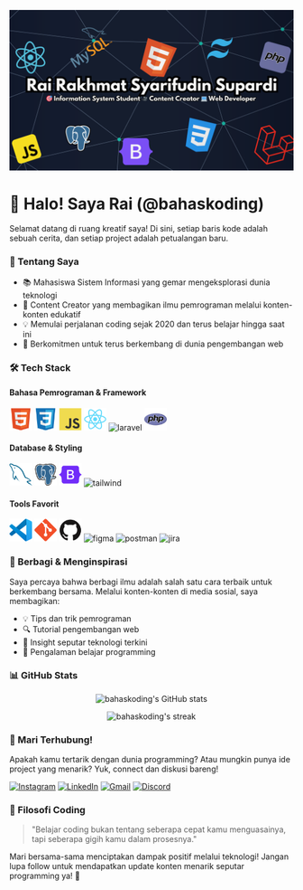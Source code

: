 ![Banner GitHub](https://github.com/BahasKoding/BahasKoding/blob/main/banner%20github.png)

# 👋 Halo! Saya Rai (@bahaskoding)

Selamat datang di ruang kreatif saya! Di sini, setiap baris kode adalah sebuah cerita, dan setiap project adalah petualangan baru.

### 🌟 Tentang Saya

- 📚 Mahasiswa Sistem Informasi yang gemar mengeksplorasi dunia teknologi
- 🎥 Content Creator yang membagikan ilmu pemrograman melalui konten-konten edukatif
- 💡 Memulai perjalanan coding sejak 2020 dan terus belajar hingga saat ini
- 🚀 Berkomitmen untuk terus berkembang di dunia pengembangan web

### 🛠️ Tech Stack

#### Bahasa Pemrograman & Framework
<p align="left">
  <img src="https://raw.githubusercontent.com/devicons/devicon/master/icons/html5/html5-original.svg" alt="html5" width="40" height="40"/>
  <img src="https://raw.githubusercontent.com/devicons/devicon/master/icons/css3/css3-original.svg" alt="css3" width="40" height="40"/>
  <img src="https://raw.githubusercontent.com/devicons/devicon/master/icons/javascript/javascript-original.svg" alt="javascript" width="40" height="40"/>
  <img src="https://raw.githubusercontent.com/devicons/devicon/master/icons/react/react-original.svg" alt="react" width="40" height="40"/>
  <img src="https://cdn.worldvectorlogo.com/logos/laravel-2.svg" alt="laravel" width="40" height="40"/>
  <img src="https://raw.githubusercontent.com/devicons/devicon/master/icons/php/php-original.svg" alt="php" width="40" height="40"/>
</p>

#### Database & Styling
<p align="left">
  <img src="https://raw.githubusercontent.com/devicons/devicon/master/icons/mysql/mysql-original.svg" alt="mysql" width="40" height="40"/>
  <img src="https://raw.githubusercontent.com/devicons/devicon/master/icons/postgresql/postgresql-original.svg" alt="postgresql" width="40" height="40"/>
  <img src="https://raw.githubusercontent.com/devicons/devicon/master/icons/bootstrap/bootstrap-plain.svg" alt="bootstrap" width="40" height="40"/>
  <img src="https://www.vectorlogo.zone/logos/tailwindcss/tailwindcss-icon.svg" alt="tailwind" width="40" height="40"/>
</p>

#### Tools Favorit
<p align="left">
  <img src="https://raw.githubusercontent.com/devicons/devicon/master/icons/vscode/vscode-original.svg" alt="vscode" width="40" height="40"/>
  <img src="https://raw.githubusercontent.com/devicons/devicon/master/icons/git/git-original.svg" alt="git" width="40" height="40"/>
  <img src="https://raw.githubusercontent.com/devicons/devicon/master/icons/github/github-original.svg" alt="github" width="40" height="40"/>
  <img src="https://www.vectorlogo.zone/logos/figma/figma-icon.svg" alt="figma" width="40" height="40"/>
  <img src="https://www.vectorlogo.zone/logos/getpostman/getpostman-icon.svg" alt="postman" width="40" height="40"/>
  <img src="https://www.vectorlogo.zone/logos/atlassian_jira/atlassian_jira-icon.svg" alt="jira" width="40" height="40"/>
</p>

### 📱 Berbagi & Menginspirasi

Saya percaya bahwa berbagi ilmu adalah salah satu cara terbaik untuk berkembang bersama. Melalui konten-konten di media sosial, saya membagikan:
- 💡 Tips dan trik pemrograman
- 🔍 Tutorial pengembangan web
- 🎯 Insight seputar teknologi terkini
- 🌱 Pengalaman belajar programming

### 📊 GitHub Stats

<p align="center">
  <img src="https://github-readme-stats.vercel.app/api?username=bahaskoding&show_icons=true&theme=radical" alt="bahaskoding's GitHub stats" />
</p>

<p align="center">
  <img src="https://github-readme-streak-stats.herokuapp.com/?user=bahaskoding&theme=dark" alt="bahaskoding's streak" />
</p>

### 🤝 Mari Terhubung!

Apakah kamu tertarik dengan dunia programming? Atau mungkin punya ide project yang menarik? Yuk, connect dan diskusi bareng!

[![Instagram](https://img.shields.io/badge/Instagram-%23E4405F.svg?style=for-the-badge&logo=Instagram&logoColor=white)](https://www.instagram.com/bahaskoding/)
[![LinkedIn](https://img.shields.io/badge/linkedin-%230077B5.svg?style=for-the-badge&logo=linkedin&logoColor=white)](https://www.linkedin.com/in/rai-rakhmat-syarifudin-supardi-b04818236/)
[![Gmail](https://img.shields.io/badge/Gmail-D14836?style=for-the-badge&logo=gmail&logoColor=white)](mailto:business.rkhmt@gmail.com)
[![Discord](https://img.shields.io/badge/Discord-%237289DA.svg?style=for-the-badge&logo=discord&logoColor=white)](https://discordapp.com/users/bahaskoding)

### 💭 Filosofi Coding

> "Belajar coding bukan tentang seberapa cepat kamu menguasainya, tapi seberapa gigih kamu dalam prosesnya."

Mari bersama-sama menciptakan dampak positif melalui teknologi! Jangan lupa follow untuk mendapatkan update konten menarik seputar programming ya! 🚀